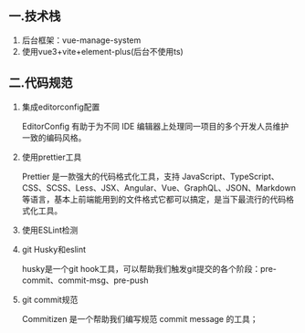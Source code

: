 ## 一.技术栈

1. 后台框架：vue-manage-system
2. 使用vue3+vite+element-plus(后台不使用ts)

## 二.代码规范

1. 集成editorconfig配置

   EditorConfig 有助于为不同 IDE 编辑器上处理同一项目的多个开发人员维护一致的编码风格。

2. 使用prettier工具

   Prettier 是一款强大的代码格式化工具，支持 JavaScript、TypeScript、CSS、SCSS、Less、JSX、Angular、Vue、GraphQL、JSON、Markdown 等语言，基本上前端能用到的文件格式它都可以搞定，是当下最流行的代码格式化工具。

3.  使用ESLint检测

4. git Husky和eslint

   husky是一个git hook工具，可以帮助我们触发git提交的各个阶段：pre-commit、commit-msg、pre-push

5. git commit规范

   Commitizen 是一个帮助我们编写规范 commit message 的工具；



